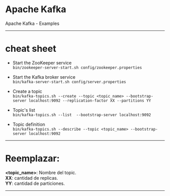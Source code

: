 # Apache Kafka 
Apache Kafka - Examples

---  

# cheat sheet

+ Start the ZooKeeper service  
```bin/zookeeper-server-start.sh config/zookeeper.properties```   

+ Start the Kafka broker service  
```bin/kafka-server-start.sh config/server.properties```  

+ Create a topic  
```bin/kafka-topics.sh --create --topic <topic_name> --bootstrap-server localhost:9092 --replication-factor XX --partitions YY```   

+ Topic's list  
```bin/kafka-topics.sh --list  --bootstrap-server localhost:9092```  

+ Topic definition  
```bin/kafka-topics.sh --describe --topic <topic_name> --bootstrap-server localhost:9092```   


--- 

# Reemplazar:  
**<topic_name>**: Nombre del topic.  
**XX**: cantidad de replicas.  
**YY**: cantidad de particiones.  

--- 
